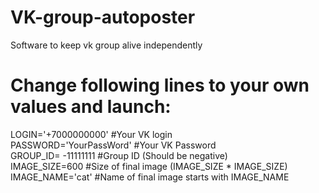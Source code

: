 # VK-group-autoposter
Software to keep vk group alive independently
# Change following lines to your own values and launch:
LOGIN='+7000000000'         #Your VK login  
PASSWORD='YourPassWord'     #Your VK Password  
GROUP_ID= -11111111         #Group ID (Should be negative)  
IMAGE_SIZE=600              #Size of final image (IMAGE_SIZE * IMAGE_SIZE)  
IMAGE_NAME='cat'            #Name of final image starts with IMAGE_NAME  
